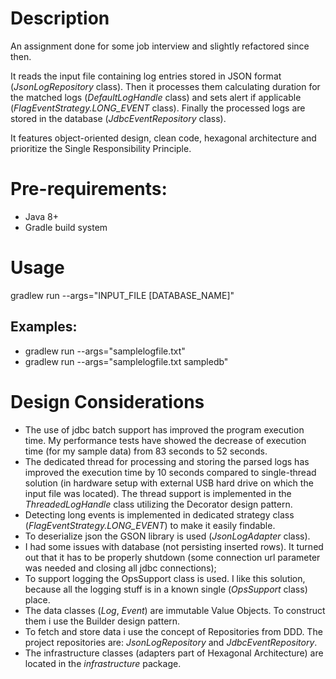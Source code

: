 # Description
An assignment done for some job interview and slightly refactored since then.

It reads the input file containing log entries stored in JSON format (*JsonLogRepository* class).
Then it processes them calculating duration for the matched logs (*DefaultLogHandle* class) and
sets alert if applicable (*FlagEventStrategy.LONG_EVENT* class).
Finally the processed logs are stored in the database (*JdbcEventRepository* class).

It features object-oriented design, clean code, hexagonal architecture and prioritize the Single Responsibility Principle.

# Pre-requirements:
* Java 8+
* Gradle build system

# Usage
gradlew run --args="INPUT_FILE [DATABASE_NAME]"

## Examples:
* gradlew run --args="samplelogfile.txt"
* gradlew run --args="samplelogfile.txt sampledb"

# Design Considerations
* The use of jdbc batch support has improved the program execution time.
  My performance tests have showed the decrease of execution time (for my sample data)
  from 83 seconds to 52 seconds. 
* The dedicated thread for processing and storing the parsed logs has improved the execution
  time by 10 seconds compared to single-thread solution (in hardware setup with external 
  USB hard drive on which the input file was located).
  The thread support is implemented in the *ThreadedLogHandle* class utilizing
  the Decorator design pattern.
* Detecting long events is implemented in dedicated strategy class (*FlagEventStrategy.LONG_EVENT*) to
  make it easily findable.
* To deserialize json the GSON library is used (*JsonLogAdapter* class).
* I had some issues with database (not persisting inserted rows). It turned out
  that it has to be properly shutdown (some connection url parameter was needed and
  closing all jdbc connections);
* To support logging the OpsSupport class is used. I like this solution, because
  all the logging stuff is in a known single (*OpsSupport* class) place.
* The data classes (*Log*, *Event*) are immutable Value Objects. To construct them
  i use the Builder design pattern.
* To fetch and store data i use the concept of Repositories from DDD.
  The project repositories are: *JsonLogRepository* and *JdbcEventRepository*.
* The infrastructure classes (adapters part of Hexagonal Architecture) are located in
  the *infrastructure* package.